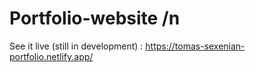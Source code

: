 # Portfolio-website /n
See it live (still in development) : https://tomas-sexenian-portfolio.netlify.app/
